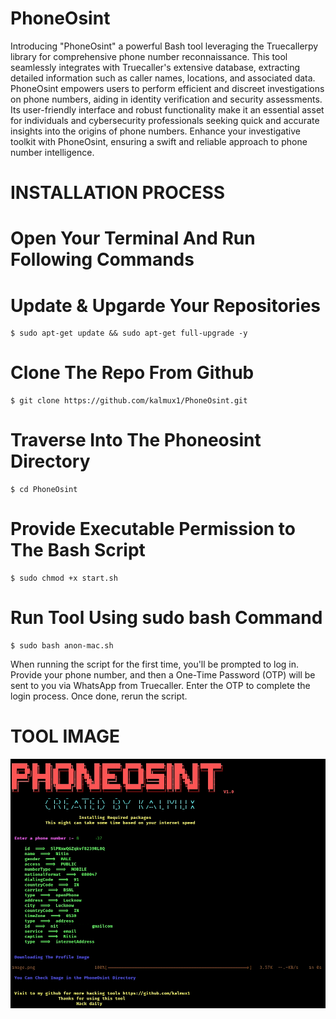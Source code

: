 # PhoneOsint

Introducing "PhoneOsint" a powerful Bash tool leveraging the Truecallerpy library for comprehensive phone number reconnaissance. This tool seamlessly integrates with Truecaller's extensive database, extracting detailed information such as caller names, locations, and associated data. PhoneOsint empowers users to perform efficient and discreet investigations on phone numbers, aiding in identity verification and security assessments. Its user-friendly interface and robust functionality make it an essential asset for individuals and cybersecurity professionals seeking quick and accurate insights into the origins of phone numbers. Enhance your investigative toolkit with PhoneOsint, ensuring a swift and reliable approach to phone number intelligence.

# **INSTALLATION PROCESS**

# Open Your Terminal And Run Following Commands


# **Update & Upgarde Your Repositories**
    $ sudo apt-get update && sudo apt-get full-upgrade -y
# **Clone The Repo From Github** 
    $ git clone https://github.com/kalmux1/PhoneOsint.git 
# **Traverse Into The Phoneosint Directory**
    $ cd PhoneOsint
# **Provide Executable Permission to The Bash Script**
    $ sudo chmod +x start.sh
# **Run Tool Using sudo bash Command** 
    $ sudo bash anon-mac.sh  

When running the script for the first time, you'll be prompted to log in. Provide your phone number, and then a One-Time Password (OTP) will be sent to you via WhatsApp from Truecaller. Enter the OTP to complete the login process. Once done, rerun the script.


# **TOOL IMAGE**
![image](https://github.com/kalmux1/PhoneOsint/blob/main/Tool.png)